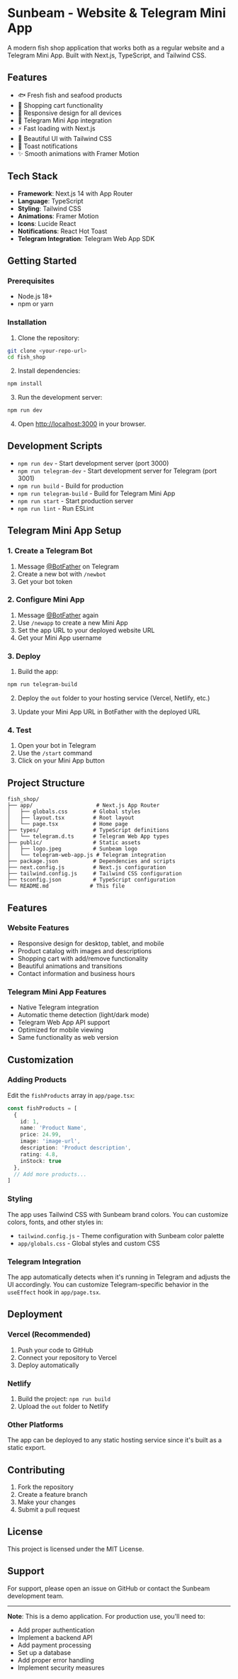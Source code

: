 # Sunbeam - Website & Telegram Mini App

A modern fish shop application that works both as a regular website and a Telegram Mini App. Built with Next.js, TypeScript, and Tailwind CSS.

## Features

- 🐟 Fresh fish and seafood products
- 🛒 Shopping cart functionality
- 📱 Responsive design for all devices
- 🤖 Telegram Mini App integration
- ⚡ Fast loading with Next.js
- 🎨 Beautiful UI with Tailwind CSS
- 🔔 Toast notifications
- ✨ Smooth animations with Framer Motion

## Tech Stack

- **Framework**: Next.js 14 with App Router
- **Language**: TypeScript
- **Styling**: Tailwind CSS
- **Animations**: Framer Motion
- **Icons**: Lucide React
- **Notifications**: React Hot Toast
- **Telegram Integration**: Telegram Web App SDK

## Getting Started

### Prerequisites

- Node.js 18+
- npm or yarn

### Installation

1. Clone the repository:
```bash
git clone <your-repo-url>
cd fish_shop
```

2. Install dependencies:
```bash
npm install
```

3. Run the development server:
```bash
npm run dev
```

4. Open [http://localhost:3000](http://localhost:3000) in your browser.

## Development Scripts

- `npm run dev` - Start development server (port 3000)
- `npm run telegram-dev` - Start development server for Telegram (port 3001)
- `npm run build` - Build for production
- `npm run telegram-build` - Build for Telegram Mini App
- `npm run start` - Start production server
- `npm run lint` - Run ESLint

## Telegram Mini App Setup

### 1. Create a Telegram Bot

1. Message [@BotFather](https://t.me/botfather) on Telegram
2. Create a new bot with `/newbot`
3. Get your bot token

### 2. Configure Mini App

1. Message [@BotFather](https://t.me/botfather) again
2. Use `/newapp` to create a new Mini App
3. Set the app URL to your deployed website URL
4. Get your Mini App username

### 3. Deploy

1. Build the app:
```bash
npm run telegram-build
```

2. Deploy the `out` folder to your hosting service (Vercel, Netlify, etc.)

3. Update your Mini App URL in BotFather with the deployed URL

### 4. Test

1. Open your bot in Telegram
2. Use the `/start` command
3. Click on your Mini App button

## Project Structure

```
fish_shop/
├── app/                    # Next.js App Router
│   ├── globals.css        # Global styles
│   ├── layout.tsx         # Root layout
│   └── page.tsx           # Home page
├── types/                 # TypeScript definitions
│   └── telegram.d.ts      # Telegram Web App types
├── public/                # Static assets
│   ├── logo.jpeg          # Sunbeam logo
│   └── telegram-web-app.js # Telegram integration
├── package.json           # Dependencies and scripts
├── next.config.js         # Next.js configuration
├── tailwind.config.js     # Tailwind CSS configuration
├── tsconfig.json          # TypeScript configuration
└── README.md             # This file
```

## Features

### Website Features
- Responsive design for desktop, tablet, and mobile
- Product catalog with images and descriptions
- Shopping cart with add/remove functionality
- Beautiful animations and transitions
- Contact information and business hours

### Telegram Mini App Features
- Native Telegram integration
- Automatic theme detection (light/dark mode)
- Telegram Web App API support
- Optimized for mobile viewing
- Same functionality as web version

## Customization

### Adding Products

Edit the `fishProducts` array in `app/page.tsx`:

```typescript
const fishProducts = [
  {
    id: 1,
    name: 'Product Name',
    price: 24.99,
    image: 'image-url',
    description: 'Product description',
    rating: 4.8,
    inStock: true
  },
  // Add more products...
]
```

### Styling

The app uses Tailwind CSS with Sunbeam brand colors. You can customize colors, fonts, and other styles in:
- `tailwind.config.js` - Theme configuration with Sunbeam color palette
- `app/globals.css` - Global styles and custom CSS

### Telegram Integration

The app automatically detects when it's running in Telegram and adjusts the UI accordingly. You can customize Telegram-specific behavior in the `useEffect` hook in `app/page.tsx`.

## Deployment

### Vercel (Recommended)

1. Push your code to GitHub
2. Connect your repository to Vercel
3. Deploy automatically

### Netlify

1. Build the project: `npm run build`
2. Upload the `out` folder to Netlify

### Other Platforms

The app can be deployed to any static hosting service since it's built as a static export.

## Contributing

1. Fork the repository
2. Create a feature branch
3. Make your changes
4. Submit a pull request

## License

This project is licensed under the MIT License.

## Support

For support, please open an issue on GitHub or contact the Sunbeam development team.

---

**Note**: This is a demo application. For production use, you'll need to:
- Add proper authentication
- Implement a backend API
- Add payment processing
- Set up a database
- Add proper error handling
- Implement security measures
